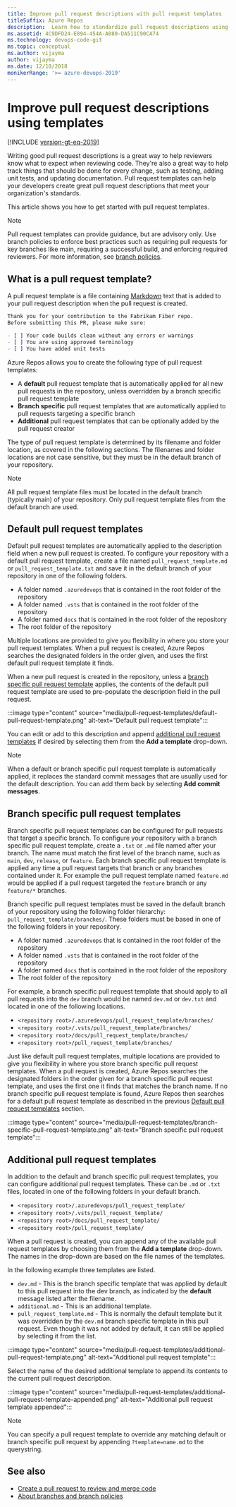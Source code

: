 ```yaml
---
title: Improve pull request descriptions with pull request templates
titleSuffix: Azure Repos
description:  Learn how to standardize pull request descriptions using pull request templates
ms.assetid: 4C9DFD24-E894-454A-A080-DA511C90CA74
ms.technology: devops-code-git 
ms.topic: conceptual
ms.author: vijayma
author: vijayma
ms.date: 12/10/2018
monikerRange: '>= azure-devops-2019'
---
```


# Improve pull request descriptions using templates

[!INCLUDE [version-gt-eq-2019](../../includes/version-gt-eq-2019.md)]

Writing good pull request descriptions is a great way to help reviewers know what to expect when reviewing code. They're also a great way to help track things that should be done for every change, such as testing, adding unit tests, and updating documentation. Pull request templates can help your developers create great pull request descriptions that meet your organization's standards.

This article shows you how to get started with pull request templates.

>[!NOTE]
>Pull request templates can provide guidance, but are advisory only. Use branch policies to enforce best practices such as requiring pull requests for key branches like main, requiring a successful build, and enforcing required reviewers. For more information, see [branch policies](branch-policies-overview.md).

## What is a pull request template?

A pull request template is a file containing [Markdown](../../project/wiki/markdown-guidance.md) text that is added to your pull request description when the pull request is created. 

```markdown
Thank you for your contribution to the Fabrikam Fiber repo. 
Before submitting this PR, please make sure:

- [ ] Your code builds clean without any errors or warnings
- [ ] You are using approved terminology
- [ ] You have added unit tests
```

Azure Repos allows you to create the following type of pull request templates:

- A **default** pull request template that is automatically applied for all new pull requests in the repository, unless overridden by a branch specific pull request template
- **Branch specific** pull request templates that are automatically applied to pull requests targeting a specific branch
- **Additional** pull request templates that can be optionally added by the pull request creator

The type of pull request template is determined by its filename and folder location, as covered in the following sections. The filenames and folder locations are not case sensitive, but they must be in the default branch of your repository.

>[!NOTE]
>All pull request template files must be located in the default branch (typically main) of your repository. Only pull request template files from the default branch are used.

## Default pull request templates

Default pull request templates are automatically applied to the description field when a new pull request is created. To configure your repository with a default pull request template, create a file named `pull_request_template.md` or `pull_request_template.txt` and save it in the default branch of your repository in one of the following folders.

- A folder named `.azuredevops` that is contained in the root folder of the repository
- A folder named `.vsts` that is contained in the root folder of the repository
- A folder named `docs` that is contained in the root folder of the repository
- The root folder of the repository

Multiple locations are provided to give you flexibility in where you store your pull request templates. When a pull request is created, Azure Repos searches the designated folders in the order given, and uses the first default pull request template it finds.

When a new pull request is created in the repository, unless a [branch specific pull request template](#branch-specific-pull-request-templates) applies, the contents of the default pull request template are used to pre-populate the description field in the pull request.

:::image type="content" source="media/pull-request-templates/default-pull-request-template.png" alt-text="Default pull request template":::

You can edit or add to this description and append [additional pull request templates](#additional-pull-request-templates) if desired by selecting them from the **Add a template** drop-down.

>[!NOTE]
>When a default or branch specific pull request template is automatically applied, it replaces the standard commit messages that are usually used for the default description. You can add them back by selecting **Add commit messages**.

## Branch specific pull request templates

Branch specific pull request templates can be configured for pull requests that target a specific branch. To configure your repository with a branch specific pull request template, create a `.txt` or `.md` file named after your branch. The name must match the first level of the branch name, such as `main`, `dev`, `release`, or `feature`. Each branch specific pull request template is applied any time a pull request targets that branch or any branches contained under it. For example the pull request template named `feature.md` would be applied if a pull request targeted the `feature` branch or any `feature/*` branches.

Branch specific pull request templates must be saved in the default branch of your repository using the following folder hierarchy: `pull_request_template/branches/`. These folders must be based in one of the following folders in your repository.

- A folder named `.azuredevops` that is contained in the root folder of the repository
- A folder named `.vsts` that is contained in the root folder of the repository
- A folder named `docs` that is contained in the root folder of the repository
- The root folder of the repository

For example, a branch specific pull request template that should apply to all pull requests into the `dev` branch would be named `dev.md` or `dev.txt` and located in one of the following locations.

- `<repository root>/.azuredevops/pull_request_template/branches/`
- `<repository root>/.vsts/pull_request_template/branches/`
- `<repository root>/docs/pull_request_template/branches/`
- `<repository root>/pull_request_template/branches/`

Just like default pull request templates, multiple locations are provided to give you flexibility in where you store branch specific pull request templates. When a pull request is created, Azure Repos searches the designated folders in the order given for a branch specific pull request template, and uses the first one it finds that matches the branch name. If no branch specific pull request template is found, Azure Repos then searches for a default pull request template as described in the previous [Default pull request templates](#default-pull-request-templates) section.

:::image type="content" source="media/pull-request-templates/branch-specific-pull-request-template.png" alt-text="Branch specific pull request template":::

## Additional pull request templates

In addition to the default and branch specific pull request templates, you can configure additional pull request templates. These can be `.md` or `.txt` files, located in one of the following folders in your default branch.

- `<repository root>/.azuredevops/pull_request_template/`
- `<repository root>/.vsts/pull_request_template/`
- `<repository root>/docs/pull_request_template/`
- `<repository root>/pull_request_template/`

When a pull request is created, you can append any of the available pull request templates by choosing them from the **Add a template** drop-down. The names in the drop-down are based on the file names of the templates.

In the following example three templates are listed.

- `dev.md` - This is the branch specific template that was applied by default to this pull request into the dev branch, as indicated by the **default** message listed after the filename.
- `additional.md` - This is an additional template.
- `pull_request_template.md` - This is normally the default template but it was overridden by the `dev.md` branch specific template in this pull request. Even though it was not added by default, it can still be applied by selecting it from the list.

:::image type="content" source="media/pull-request-templates/additional-pull-request-template.png" alt-text="Additional pull request template":::

Select the name of the desired additional template to append its contents to the current pull request description.

:::image type="content" source="media/pull-request-templates/additional-pull-request-template-appended.png" alt-text="Additional pull request template appended":::

>[!NOTE]
>You can specify a pull request template to override any matching default or branch specific pull request by appending `?template=name.md` to the querystring.

## See also

- [Create a pull request to review and merge code](pull-requests.md)
- [About branches and branch policies](branch-policies-overview.md)

